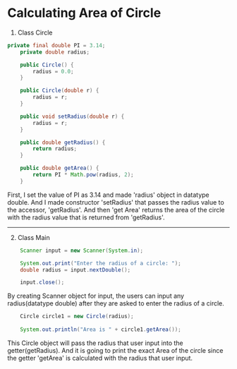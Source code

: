 # Calculating Area of Circle


1. Class Circle


```java
private final double PI = 3.14;
    private double radius;

    public Circle() {
        radius = 0.0;
    }

    public Circle(double r) {
        radius = r;
    }

    public void setRadius(double r) {
        radius = r;
    }

    public double getRadius() {
        return radius;
    }

    public double getArea() {
        return PI * Math.pow(radius, 2);
    }
```

  First, I set the value of PI as 3.14 and made 'radius' object in datatype double. And I made constructor 'setRadius' that passes the radius value to the accessor, 'getRadius'. And then 'get Area' returns the area of the circle with the radius value that is returned from 'getRadius'.
  

***



2. Class Main

```java
    Scanner input = new Scanner(System.in);

    System.out.print("Enter the radius of a circle: ");
    double radius = input.nextDouble();

    input.close();
```
    
  By creating Scanner object for input, the users can input any radius(datatype double) after they are asked to enter the radius of a circle.
    
```java
    Circle circle1 = new Circle(radius);
    
    System.out.println("Area is " + circle1.getArea());
```
  This Circle object will pass the radius that user input into the getter(getRadius).
  And it is going to print the exact Area of the circle since the getter 'getArea' is calculated with the radius that user input. 
  

    

    

